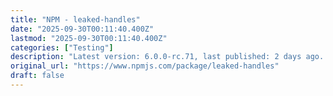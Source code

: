 ```yaml
---
title: "NPM - leaked-handles"
date: "2025-09-30T00:11:40.400Z"
lastmod: "2025-09-30T00:11:40.400Z"
categories: ["Testing"]
description: "Latest version: 6.0.0-rc.71, last published: 2 days ago. Start using aefis-core-ui in your project by running `npm i aefis-core-ui`. There are no other projects in the npm registry using aefis-core-ui."
original_url: "https://www.npmjs.com/package/leaked-handles"
draft: false
---
```

